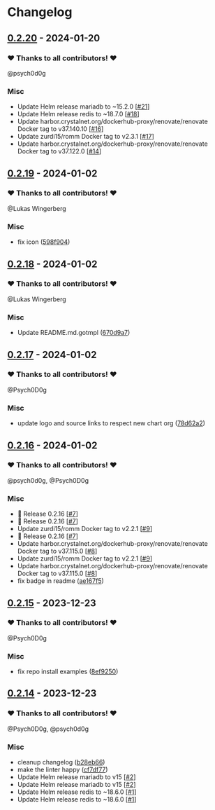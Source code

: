 # Changelog

## [0.2.20](https://github.com/CrystalNET-org/helm-romm/releases/tag/0.2.20) - 2024-01-20

### ❤️ Thanks to all contributors! ❤️

@psych0d0g

### Misc

- Update Helm release mariadb to ~15.2.0 [[#21](https://github.com/CrystalNET-org/helm-romm/pull/21)]
- Update Helm release redis to ~18.7.0 [[#18](https://github.com/CrystalNET-org/helm-romm/pull/18)]
- Update harbor.crystalnet.org/dockerhub-proxy/renovate/renovate Docker tag to v37.140.10 [[#16](https://github.com/CrystalNET-org/helm-romm/pull/16)]
- Update zurdi15/romm Docker tag to v2.3.1 [[#17](https://github.com/CrystalNET-org/helm-romm/pull/17)]
- Update harbor.crystalnet.org/dockerhub-proxy/renovate/renovate Docker tag to v37.122.0 [[#14](https://github.com/CrystalNET-org/helm-romm/pull/14)]

## [0.2.19](https://github.com/CrystalNET-org/helm-romm/releases/tag/0.2.19) - 2024-01-02

### ❤️ Thanks to all contributors! ❤️

@Lukas Wingerberg

### Misc

- fix icon ([598f904](https://github.com/CrystalNET-org/helm-romm/commit/598f904e96189a1fdc8e7319efc02c41c8a9b689))

## [0.2.18](https://github.com/CrystalNET-org/helm-romm/releases/tag/0.2.18) - 2024-01-02

### ❤️ Thanks to all contributors! ❤️

@Lukas Wingerberg

### Misc

- Update README.md.gotmpl ([670d9a7](https://github.com/CrystalNET-org/helm-romm/commit/670d9a7078ae9b3bd1666e1195776a432c90ac77))

## [0.2.17](https://github.com/CrystalNET-org/helm-romm/releases/tag/0.2.17) - 2024-01-02

### ❤️ Thanks to all contributors! ❤️

@Psych0D0g

### Misc

- update logo and source links to respect new chart org ([78d62a2](https://github.com/CrystalNET-org/helm-romm/commit/78d62a23fb415153a8e3da15a3623cf76c376d3b))

## [0.2.16](https://github.com/CrystalNET-org/helm-romm/releases/tag/0.2.16) - 2024-01-02

### ❤️ Thanks to all contributors! ❤️

@psych0d0g, @Psych0D0g

### Misc

- 🎉 Release 0.2.16 [[#7](https://github.com/CrystalNET-org/helm-romm/pull/7)]
- 🎉 Release 0.2.16 [[#7](https://github.com/CrystalNET-org/helm-romm/pull/7)]
- Update zurdi15/romm Docker tag to v2.2.1 [[#9](https://github.com/CrystalNET-org/helm-romm/pull/9)]
- 🎉 Release 0.2.16 [[#7](https://github.com/CrystalNET-org/helm-romm/pull/7)]
- Update harbor.crystalnet.org/dockerhub-proxy/renovate/renovate Docker tag to v37.115.0 [[#8](https://github.com/CrystalNET-org/helm-romm/pull/8)]
- Update zurdi15/romm Docker tag to v2.2.1 [[#9](https://github.com/CrystalNET-org/helm-romm/pull/9)]
- Update harbor.crystalnet.org/dockerhub-proxy/renovate/renovate Docker tag to v37.115.0 [[#8](https://github.com/CrystalNET-org/helm-romm/pull/8)]
- fix badge in readme ([ae167f5](https://github.com/CrystalNET-org/helm-romm/commit/ae167f5beb88250d4edb9f299a63804cb2b2b3cc))

## [0.2.15](https://github.com/CrystalNET-org/helm-romm/releases/tag/0.2.15) - 2023-12-23

### ❤️ Thanks to all contributors! ❤️

@Psych0D0g

### Misc

- fix repo install examples ([8ef9250](https://github.com/CrystalNET-org/helm-romm/commit/8ef9250c198893667daf185f6b5cbca59dad07d2))

## [0.2.14](https://github.com/CrystalNET-org/helm-romm/releases/tag/0.2.14) - 2023-12-23

### ❤️ Thanks to all contributors! ❤️

@Psych0D0g, @psych0d0g

### Misc

- cleanup changelog ([b28eb66](https://github.com/CrystalNET-org/helm-romm/commit/b28eb6635ed2f44d1ed50ddc10ef7fab80ec2fc9))
- make the linter happy ([cf7df77](https://github.com/CrystalNET-org/helm-romm/commit/cf7df7741f3e9ab14d6274f4ebee854f664845e4))
- Update Helm release mariadb to v15 [[#2](https://github.com/CrystalNET-org/helm-romm/pull/2)]
- Update Helm release mariadb to v15 [[#2](https://github.com/CrystalNET-org/helm-romm/pull/2)]
- Update Helm release redis to ~18.6.0 [[#1](https://github.com/CrystalNET-org/helm-romm/pull/1)]
- Update Helm release redis to ~18.6.0 [[#1](https://github.com/CrystalNET-org/helm-romm/pull/1)]
